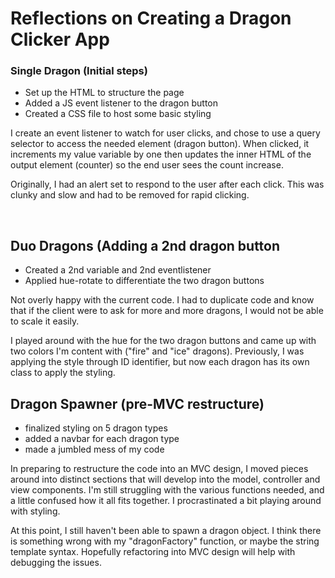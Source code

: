 <h1>Reflections on Creating a Dragon Clicker App</h1>

<h3>Single Dragon (Initial steps)</h3>
<ul>
  <li>Set up the HTML to structure the page</li>
  <li>Added a JS event listener to the dragon button</li>
  <li>Created a CSS file to host some basic styling</li>
</ul>
<p>
I create an event listener to watch for user clicks, and chose to use a query selector to access the needed element (dragon button). When clicked,
it increments my value variable by one then updates the inner HTML of the output element (counter) so the end user sees the count increase. 

Originally, I had an alert set to respond to the user after each click. This was clunky and slow and had to be removed for rapid clicking.
</p>
<br>

<h2>Duo Dragons (Adding a 2nd dragon button</h2>
<ul>
  <li>Created a 2nd variable and 2nd eventlistener</li>
  <li>Applied hue-rotate to differentiate the two dragon buttons</li>
 </ul>
 
 <p>
Not overly happy with the current code. I had to duplicate code and know that if the client were to ask for more and more dragons, I would not be able to scale it easily. 

I played around with the hue for the two dragon buttons and came up with two colors I'm content with ("fire" and "ice" dragons). Previously, I was applying the style through ID identifier, but now each dragon has its own class to apply the styling.
</p>

<h2>Dragon Spawner (pre-MVC restructure)</h2>
<ul>
  <li>finalized styling on 5 dragon types</li>
  <li>added a navbar for each dragon type</li>
  <li>made a jumbled mess of my code</li>
</ul>

<p>In preparing to restructure the code into an MVC design, I moved pieces around into distinct sections that will develop into the model, controller and view components. I'm still struggling with the various functions needed, and a little confused how it all fits together. I procrastinated a bit playing around with styling. 

At this point, I still haven't been able to spawn a dragon object. I think there is something wrong with my "dragonFactory" function, or maybe the string template syntax. Hopefully refactoring into MVC design will help with debugging the issues. 
 </p>
